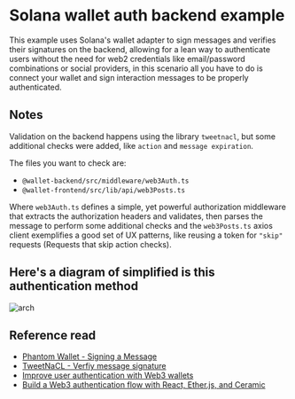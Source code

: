 # Solana wallet auth backend example

This example uses Solana's wallet adapter to sign messages and verifies
their signatures on the backend, allowing for a lean way to authenticate
users without the need for web2 credentials like email/password combinations
or social providers, in this scenario all you have to do is connect your wallet
and sign interaction messages to be properly authenticated.

## Notes

Validation on the backend happens using the library `tweetnacl`,
but some additional checks were added, like `action` and `message expiration`.

The files you want to check are:

- `@wallet-backend/src/middleware/web3Auth.ts`
- `@wallet-frontend/src/lib/api/web3Posts.ts`

Where `web3Auth.ts` defines a simple, yet powerful authorization middleware that
extracts the authorization headers and validates, then parses the message to perform
some additional checks and the `web3Posts.ts` axios client exemplifies a good set
of UX patterns, like reusing a token for `"skip"` requests (Requests that skip action checks).

## Here's a diagram of simplified is this authentication method

![arch](https://user-images.githubusercontent.com/6248571/170860443-52f07799-d3e4-4f5f-a78e-2b09b8dc4d58.png)

## Reference read

- [Phantom Wallet - Signing a Message](https://docs.phantom.app/integrating/extension-and-mobile-browser/signing-a-message)
- [TweetNaCL - Verfiy message signature](https://github.com/dchest/tweetnacl-js/blob/master/README.md#naclsigndetachedverifymessage-signature-publickey)
- [Improve user authentication with Web3 wallets](https://blog.logrocket.com/improve-user-authentication-web3-wallets/)
- [Build a Web3 authentication flow with React, Ether.js, and Ceramic](https://blog.logrocket.com/build-web3-authentication-flow-react-ether-js-ceramic/)
